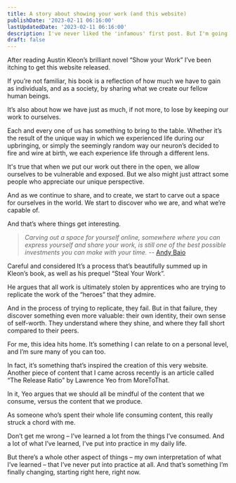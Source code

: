 ```yaml
---
title: A story about showing your work (and this website)
publishDate: '2023-02-11 06:16:00'
lastUpdatedDate: '2023-02-11 06:16:00'
description: I've never liked the 'infamous' first post. But I'm going to write one anyway, and try to make it count.
draft: false
---
```


After reading Austin Kleon’s brilliant novel “Show your Work” I’ve been itching to get this website released.

If you’re not familiar, his book is a reflection of how much we have to gain as individuals, and as a society, by sharing what we create our fellow human beings.

It’s also about how we have just as much, if not more, to lose by keeping our work to ourselves.

Each and every one of us has something to bring to the table. Whether it’s the result of the unique way in which we experienced life during our upbringing, or simply the seemingly random way our neuron’s decided to fire and wire at birth, we each experience life through a different lens.

It's true that when we put our work out there in the open, we allow ourselves to be vulnerable and exposed.
But we also might just attract some people who appreciate our unique perspective.

And as we continue to share, and to create, we start to carve out a space for ourselves in the world. We start to discover who we are, and what we’re capable of.

And that’s where things get interesting.

> _Carving out a space for yourself online, somewhere where you can express yourself and share your work, is still one of the best possible investments you can make with your time._
> -- [Andy Baio](http://www.quotedb.com/quotes/2112)

Careful and considered It’s a process that’s beautifully summed up in Kleon’s book, as well as his prequel “Steal Your Work”.

He argues that all work is ultimately stolen by apprentices who are trying to replicate the work of the “heroes” that they admire.

And in the process of trying to replicate, they fail. But in that failure, they discover something even more valuable: their own identity, their own sense of self-worth. They understand where they shine, and where they fall short compared to their peers.

For me, this idea hits home. It’s something I can relate to on a personal level, and I’m sure many of you can too.

In fact, it’s something that’s inspired the creation of this very website. Another piece of content that I came across recently is an article called “The Release Ratio” by Lawrence Yeo from MoreToThat.

In it, Yeo argues that we should all be mindful of the content that we consume, versus the content that we produce.

As someone who’s spent their whole life consuming content, this really struck a chord with me.

Don’t get me wrong – I’ve learned a lot from the things I’ve consumed. And a lot of what I’ve learned, I’ve put into practice in my daily life.

But there’s a whole other aspect of things – my own interpretation of what I’ve learned – that I’ve never put into practice at all. And that’s something I’m finally changing, starting right here, right now.

